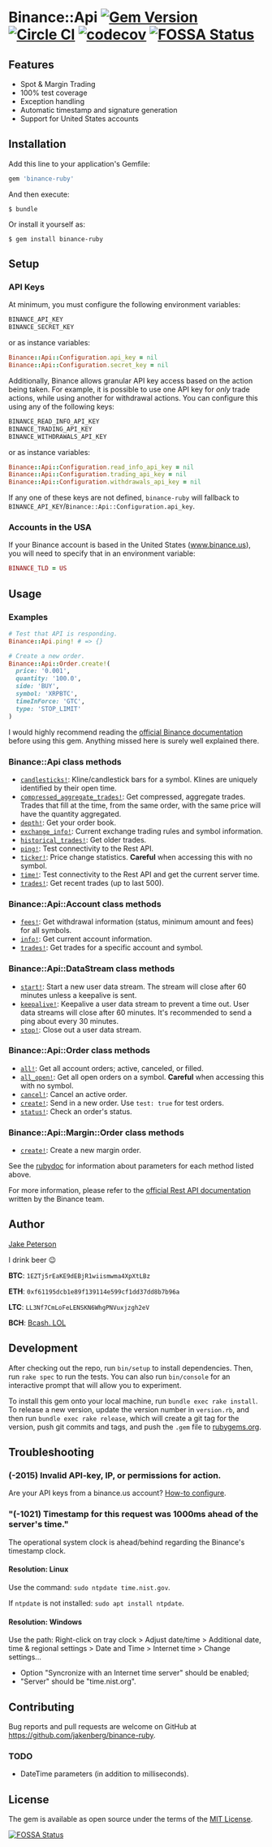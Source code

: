 # Binance::Api [![Gem Version](https://badge.fury.io/rb/binance-ruby.svg)](https://badge.fury.io/rb/binance-ruby) [![Circle CI](https://circleci.com/gh/Jakenberg/binance-ruby.svg?style=shield)](https://circleci.com/gh/Jakenberg/binance-ruby) [![codecov](https://codecov.io/gh/Jakenberg/binance-ruby/branch/master/graph/badge.svg)](https://codecov.io/gh/Jakenberg/binance-ruby) [![FOSSA Status](https://app.fossa.io/api/projects/git%2Bgithub.com%2FJakenberg%2Fbinance-ruby.svg?type=shield)](https://app.fossa.io/projects/git%2Bgithub.com%2FJakenberg%2Fbinance-ruby?ref=badge_shield)

## Features

- Spot & Margin Trading
- 100% test coverage
- Exception handling
- Automatic timestamp and signature generation
- Support for United States accounts

## Installation

Add this line to your application's Gemfile:

```ruby
gem 'binance-ruby'
```

And then execute:

    $ bundle

Or install it yourself as:

    $ gem install binance-ruby

## Setup

### API Keys

At minimum, you must configure the following environment variables:

```bash
BINANCE_API_KEY
BINANCE_SECRET_KEY
```

or as instance variables:

```ruby
Binance::Api::Configuration.api_key = nil
Binance::Api::Configuration.secret_key = nil
```

Additionally, Binance allows granular API key access based on the action being taken. For example, it is possible to use one API key for _only_ trade actions, while using another for withdrawal actions. You can configure this using any of the following keys:

```bash
BINANCE_READ_INFO_API_KEY
BINANCE_TRADING_API_KEY
BINANCE_WITHDRAWALS_API_KEY
```

or as instance variables:

```ruby
Binance::Api::Configuration.read_info_api_key = nil
Binance::Api::Configuration.trading_api_key = nil
Binance::Api::Configuration.withdrawals_api_key = nil
```

If any one of these keys are not defined, `binance-ruby` will fallback to `BINANCE_API_KEY`/`Binance::Api::Configuration.api_key`.

### Accounts in the USA

If your Binance account is based in the United States (www.binance.us), you will need to specify that in an environment variable:

```ruby
BINANCE_TLD = US
```

## Usage

### Examples

```ruby
# Test that API is responding.
Binance::Api.ping! # => {}

# Create a new order.
Binance::Api::Order.create!(
  price: '0.001',
  quantity: '100.0',
  side: 'BUY',
  symbol: 'XRPBTC',
  timeInForce: 'GTC',
  type: 'STOP_LIMIT'
)
```

I would highly recommend reading the [official Binance documentation](https://github.com/binance-exchange/binance-official-api-docs) before using this gem. Anything missed here is surely well explained there.

### Binance::Api class methods

- [`candlesticks!`](https://github.com/binance-exchange/binance-official-api-docs/blob/master/rest-api.md#klinecandlestick-data): Kline/candlestick bars for a symbol. Klines are uniquely identified by their open time.
- [`compressed_aggregate_trades!`](https://github.com/binance-exchange/binance-official-api-docs/blob/master/rest-api.md#compressedaggregate-trades-list): Get compressed, aggregate trades. Trades that fill at the time, from the same order, with the same price will have the quantity aggregated.
- [`depth!`](https://github.com/binance-exchange/binance-official-api-docs/blob/master/rest-api.md#order-book): Get your order book.
- [`exchange_info!`](https://github.com/binance-exchange/binance-official-api-docs/blob/master/rest-api.md#exchange-information): Current exchange trading rules and symbol information.
- [`historical_trades!`](https://github.com/binance-exchange/binance-official-api-docs/blob/master/rest-api.md#old-trade-lookup-market_data): Get older trades.
- [`ping!`](https://github.com/binance-exchange/binance-official-api-docs/blob/master/rest-api.md#test-connectivity): Test connectivity to the Rest API.
- [`ticker!`](https://github.com/binance-exchange/binance-official-api-docs/blob/master/rest-api.md#24hr-ticker-price-change-statistics): Price change statistics. **Careful** when accessing this with no symbol.
- [`time!`](https://github.com/binance-exchange/binance-official-api-docs/blob/master/rest-api.md#check-server-time): Test connectivity to the Rest API and get the current server time.
- [`trades!`](https://github.com/binance-exchange/binance-official-api-docs/blob/master/rest-api.md#recent-trades-list): Get recent trades (up to last 500).

### Binance::Api::Account class methods

- [`fees!`](https://github.com/binance-exchange/binance-official-api-docs/blob/master/wapi-api.md#asset-detail-user_data): Get withdrawal information (status, minimum amount and fees) for all symbols.
- [`info!`](https://github.com/binance-exchange/binance-official-api-docs/blob/master/rest-api.md#account-information-user_data): Get current account information.
- [`trades!`](https://github.com/binance-exchange/binance-official-api-docs/blob/master/rest-api.md#account-trade-list-user_data): Get trades for a specific account and symbol.

### Binance::Api::DataStream class methods

- [`start!`](https://github.com/binance-exchange/binance-official-api-docs/blob/master/rest-api.md#start-user-data-stream-user_stream): Start a new user data stream. The stream will close after 60 minutes unless a keepalive is sent.
- [`keepalive!`](https://github.com/binance-exchange/binance-official-api-docs/blob/master/rest-api.md#keepalive-user-data-stream-user_stream): Keepalive a user data stream to prevent a time out. User data streams will close after 60 minutes. It's recommended to send a ping about every 30 minutes.
- [`stop!`](https://github.com/binance-exchange/binance-official-api-docs/blob/master/rest-api.md#close-user-data-stream-user_stream): Close out a user data stream.

### Binance::Api::Order class methods

- [`all!`](https://github.com/binance-exchange/binance-official-api-docs/blob/master/rest-api.md#all-orders-user_data): Get all account orders; active, canceled, or filled.
- [`all_open!`](https://github.com/binance-exchange/binance-official-api-docs/blob/master/rest-api.md#current-open-orders-user_data): Get all open orders on a symbol. **Careful** when accessing this with no symbol.
- [`cancel!`](https://github.com/binance-exchange/binance-official-api-docs/blob/master/rest-api.md#cancel-order-trade): Cancel an active order.
- [`create!`](https://github.com/binance-exchange/binance-official-api-docs/blob/master/rest-api.md#new-order--trade): Send in a new order. Use `test: true` for test orders.
- [`status!`](https://github.com/binance-exchange/binance-official-api-docs/blob/master/rest-api.md#query-order-user_data): Check an order's status.

### Binance::Api::Margin::Order class methods

- [`create!`](https://binance-docs.github.io/apidocs/spot/en/#margin-account-new-order-trade): Create a new margin order.

See the [rubydoc](http://www.rubydoc.info/gems/binance-ruby/0.1.2/Binance) for information about parameters for each method listed above.

For more information, please refer to the [official Rest API documentation](https://github.com/binance-exchange/binance-official-api-docs/blob/master/rest-api.md) written by the Binance team.

## Author

[Jake Peterson](https://jakenberg.io)

I drink beer 😉

**BTC**: `1EZTj5rEaKE9dEBjR1wiismwma4XpXtLBz`

**ETH**: `0xf61195dcb1e89f139114e599cf1dd37dd8b7b96a`

**LTC**: `LL3Nf7CmLoFeLENSKN6WhgPNVuxjzgh2eV`

**BCH**: [Bcash. LOL](https://www.youtube.com/watch?v=oCOjCEth6xI)

## Development

After checking out the repo, run `bin/setup` to install dependencies. Then, run `rake spec` to run the tests. You can also run `bin/console` for an interactive prompt that will allow you to experiment.

To install this gem onto your local machine, run `bundle exec rake install`. To release a new version, update the version number in `version.rb`, and then run `bundle exec rake release`, which will create a git tag for the version, push git commits and tags, and push the `.gem` file to [rubygems.org](https://rubygems.org).

## Troubleshooting

### (-2015) Invalid API-key, IP, or permissions for action.

Are your API keys from a binance.us account? [How-to configure](https://github.com/jakenberg/binance-ruby#accounts-in-the-usa).

### "(-1021) Timestamp for this request was 1000ms ahead of the server's time."

The operational system clock is ahead/behind regarding the Binance's timestamp clock.

#### Resolution: Linux

Use the command: `sudo ntpdate time.nist.gov`.

If `ntpdate` is not installed: `sudo apt install ntpdate`.

#### Resolution: Windows

Use the path: Right-click on tray clock > Adjust date/time > Additional date, time & regional settings > Date and Time > Internet time > Change settings...

- Option "Syncronize with an Internet time server" should be enabled;
- "Server" should be "time.nist.org".

## Contributing

Bug reports and pull requests are welcome on GitHub at https://github.com/jakenberg/binance-ruby.

### TODO

- DateTime parameters (in addition to milliseconds).

## License

The gem is available as open source under the terms of the [MIT License](http://opensource.org/licenses/MIT).

[![FOSSA Status](https://app.fossa.io/api/projects/git%2Bgithub.com%2FJakenberg%2Fbinance-ruby.svg?type=large)](https://app.fossa.io/projects/git%2Bgithub.com%2FJakenberg%2Fbinance-ruby?ref=badge_large)
